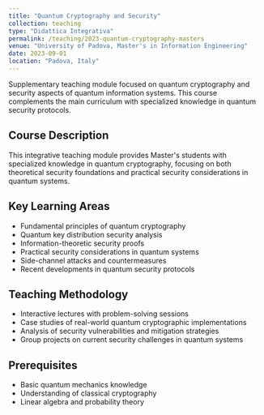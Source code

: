 ```yaml
---
title: "Quantum Cryptography and Security"
collection: teaching
type: "Didattica Integrativa"
permalink: /teaching/2023-quantum-cryptography-masters
venue: "University of Padova, Master's in Information Engineering"
date: 2023-09-01
location: "Padova, Italy"
---
```


Supplementary teaching module focused on quantum cryptography and security aspects of quantum information systems. This course complements the main curriculum with specialized knowledge in quantum security protocols.

## Course Description

This integrative teaching module provides Master's students with specialized knowledge in quantum cryptography, focusing on both theoretical security foundations and practical security considerations in quantum systems.

## Key Learning Areas

* Fundamental principles of quantum cryptography
* Quantum key distribution security analysis
* Information-theoretic security proofs
* Practical security considerations in quantum systems
* Side-channel attacks and countermeasures
* Recent developments in quantum security protocols

## Teaching Methodology

* Interactive lectures with problem-solving sessions
* Case studies of real-world quantum cryptographic implementations
* Analysis of security vulnerabilities and mitigation strategies
* Group projects on current security challenges in quantum systems

## Prerequisites

* Basic quantum mechanics knowledge
* Understanding of classical cryptography
* Linear algebra and probability theory
